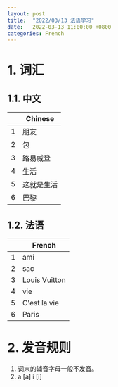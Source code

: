 ```yaml
---
layout: post
title:  "2022/03/13 法语学习"
date:   2022-03-13 11:00:00 +0800
categories: French
---
```


# 1. 词汇

## 1.1. 中文

|     | Chinese    |
| --- | ---------- |
| 1   | 朋友       |
| 2   | 包         |
| 3   | 路易威登   |
| 4   | 生活       |
| 5   | 这就是生活 |
| 6   | 巴黎       |

## 1.2. 法语

|     | French        |
| --- | ------------- |
| 1   | ami           |
| 2   | sac           |
| 3   | Louis Vuitton |
| 4   | vie           |
| 5   | C'est la vie  |
| 6   | Paris         |

# 2. 发音规则

1. 词末的辅音字母一般不发音。
2. a [a] i [i] 